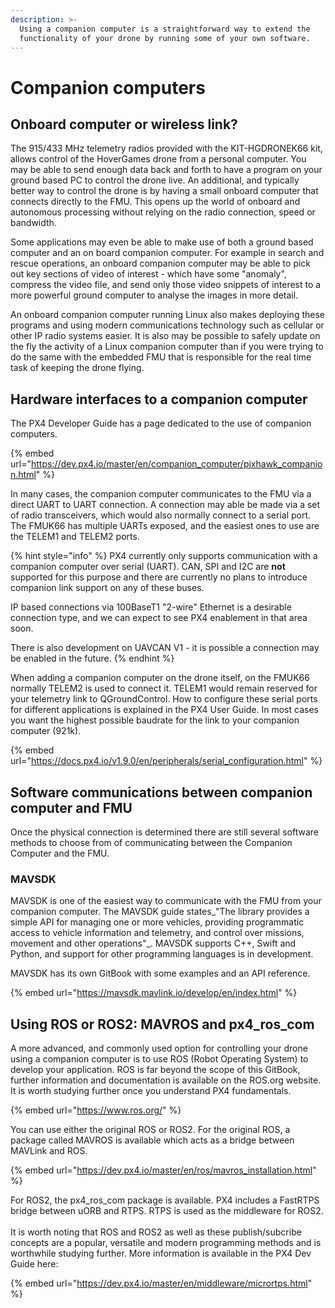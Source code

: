 ```yaml
---
description: >-
  Using a companion computer is a straightforward way to extend the
  functionality of your drone by running some of your own software.
---
```


# Companion computers

## Onboard computer or wireless link?

The 915/433 MHz telemetry radios provided with the KIT-HGDRONEK66 kit, allows control of the HoverGames drone from a personal computer. You may be able to send enough data back and forth to have a program on your ground based PC to control the drone live. An additional, and typically better way to control the drone is by having a small onboard computer that connects directly to the FMU. This opens up the world of onboard and autonomous processing without relying on the radio connection, speed or bandwidth.&#x20;

Some applications may even be able to make use of both a ground based computer and an on board companion computer. For example in search and rescue operations, an onboard companion computer may be able to pick out key sections of video of interest - which have some "anomaly", compress the video file, and send only those video snippets of interest to a more powerful ground computer to analyse the images in more detail.

An onboard companion computer running Linux also makes deploying these programs and using modern communications technology such as cellular or other IP radio systems easier. It is also may be possible to safely update on the fly the activity of a Linux companion computer than if you were trying to do the same with the embedded FMU that is responsible for the real time task of keeping the drone flying.

## Hardware interfaces to a companion computer

The PX4 Developer Guide has a page dedicated to the use of companion computers.

{% embed url="https://dev.px4.io/master/en/companion_computer/pixhawk_companion.html" %}

In many cases, the companion computer communicates to the FMU via a direct UART to UART connection. A connection may able be made via a set of radio transceivers, which would also normally connect to a serial port. The FMUK66 has multiple UARTs exposed, and the easiest ones to use are the TELEM1 and TELEM2 ports.

{% hint style="info" %}
PX4 currently only supports communication with a companion computer over serial (UART). CAN, SPI and I2C are **not** supported for this purpose and there are currently no plans to introduce companion link support on any of these buses.

IP based connections via 100BaseT1 "2-wire" Ethernet is a desirable connection type, and we can expect to see PX4 enablement in that area soon.&#x20;

There is also development on UAVCAN V1 - it is possible a connection may be enabled in the future.
{% endhint %}

When adding a companion computer on the drone itself, on the FMUK66 normally TELEM2 is used to connect it. TELEM1 would remain reserved for your telemetry link to QGroundControl. How to configure these serial ports for different applications is explained in the PX4 User Guide. In most cases you want the highest possible baudrate for the link to your companion computer (921k).

{% embed url="https://docs.px4.io/v1.9.0/en/peripherals/serial_configuration.html" %}



## Software communications between companion computer and FMU

Once the physical connection is determined there are still several software methods to choose from of communicating between the Companion Computer and the FMU.

### MAVSDK

MAVSDK is one of the easiest way to communicate with the FMU from your companion computer. The MAVSDK guide states_"The library provides a simple API for managing one or more vehicles, providing programmatic access to vehicle information and telemetry, and control over missions, movement and other operations"_. MAVSDK supports C++, Swift and Python, and support for other programming languages is in development.&#x20;

MAVSDK has its own GitBook with some examples and an API reference.

{% embed url="https://mavsdk.mavlink.io/develop/en/index.html" %}

## Using ROS or ROS2: MAVROS and px4\_ros\_com

A more advanced, and commonly used option for controlling your drone using a companion computer is to use ROS (Robot Operating System) to develop your application. ROS is far beyond the scope of this GitBook, further information and documentation is available on the ROS.org website. It is worth studying further once you understand PX4 fundamentals.

{% embed url="https://www.ros.org/" %}

You can use either the original ROS or ROS2. For the original ROS, a package called MAVROS is available which acts as a bridge between MAVLink and ROS.

{% embed url="https://dev.px4.io/master/en/ros/mavros_installation.html" %}

For ROS2, the px4\_ros\_com package is available. PX4 includes a FastRTPS bridge between uORB and RTPS. RTPS is used as the middleware for ROS2. \
\
It is worth noting that ROS and ROS2 as well as these publish/subcribe concepts are a popular, versatile and modern programming methods and is worthwhile studying further. More information is available in the PX4 Dev Guide here:

{% embed url="https://dev.px4.io/master/en/middleware/micrortps.html" %}

